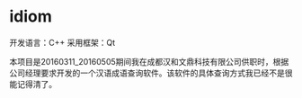 # idiom

开发语言：C++
采用框架：Qt

本项目是20160311_20160505期间我在成都汉和文鼎科技有限公司供职时，根据公司经理要求开发的一个汉语成语查询软件。该软件的具体查询方式我已经不是很能记得清了。
